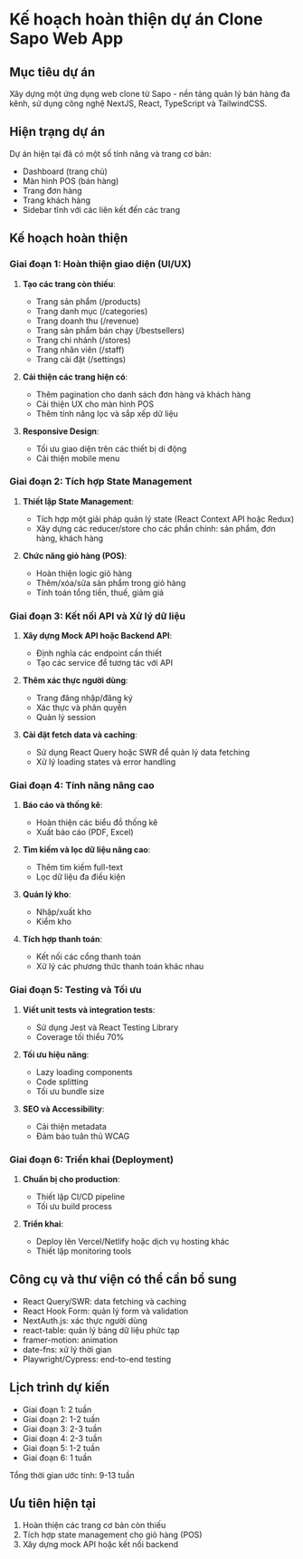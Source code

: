 # Kế hoạch hoàn thiện dự án Clone Sapo Web App

## Mục tiêu dự án
Xây dựng một ứng dụng web clone từ Sapo - nền tảng quản lý bán hàng đa kênh, sử dụng công nghệ NextJS, React, TypeScript và TailwindCSS.

## Hiện trạng dự án
Dự án hiện tại đã có một số tính năng và trang cơ bản:
- Dashboard (trang chủ)
- Màn hình POS (bán hàng)
- Trang đơn hàng
- Trang khách hàng
- Sidebar tĩnh với các liên kết đến các trang

## Kế hoạch hoàn thiện

### Giai đoạn 1: Hoàn thiện giao diện (UI/UX)
1. **Tạo các trang còn thiếu**:
   - Trang sản phẩm (/products)
   - Trang danh mục (/categories)
   - Trang doanh thu (/revenue)
   - Trang sản phẩm bán chạy (/bestsellers)
   - Trang chi nhánh (/stores)
   - Trang nhân viên (/staff)
   - Trang cài đặt (/settings)

2. **Cải thiện các trang hiện có**:
   - Thêm pagination cho danh sách đơn hàng và khách hàng
   - Cải thiện UX cho màn hình POS
   - Thêm tính năng lọc và sắp xếp dữ liệu

3. **Responsive Design**:
   - Tối ưu giao diện trên các thiết bị di động
   - Cải thiện mobile menu

### Giai đoạn 2: Tích hợp State Management
1. **Thiết lập State Management**:
   - Tích hợp một giải pháp quản lý state (React Context API hoặc Redux)
   - Xây dựng các reducer/store cho các phần chính: sản phẩm, đơn hàng, khách hàng

2. **Chức năng giỏ hàng (POS)**:
   - Hoàn thiện logic giỏ hàng
   - Thêm/xóa/sửa sản phẩm trong giỏ hàng
   - Tính toán tổng tiền, thuế, giảm giá

### Giai đoạn 3: Kết nối API và Xử lý dữ liệu
1. **Xây dựng Mock API hoặc Backend API**:
   - Định nghĩa các endpoint cần thiết
   - Tạo các service để tương tác với API

2. **Thêm xác thực người dùng**:
   - Trang đăng nhập/đăng ký
   - Xác thực và phân quyền
   - Quản lý session

3. **Cài đặt fetch data và caching**:
   - Sử dụng React Query hoặc SWR để quản lý data fetching
   - Xử lý loading states và error handling

### Giai đoạn 4: Tính năng nâng cao
1. **Báo cáo và thống kê**:
   - Hoàn thiện các biểu đồ thống kê
   - Xuất báo cáo (PDF, Excel)

2. **Tìm kiếm và lọc dữ liệu nâng cao**:
   - Thêm tìm kiếm full-text
   - Lọc dữ liệu đa điều kiện

3. **Quản lý kho**:
   - Nhập/xuất kho
   - Kiểm kho

4. **Tích hợp thanh toán**:
   - Kết nối các cổng thanh toán
   - Xử lý các phương thức thanh toán khác nhau

### Giai đoạn 5: Testing và Tối ưu
1. **Viết unit tests và integration tests**:
   - Sử dụng Jest và React Testing Library
   - Coverage tối thiểu 70%

2. **Tối ưu hiệu năng**:
   - Lazy loading components
   - Code splitting
   - Tối ưu bundle size

3. **SEO và Accessibility**:
   - Cải thiện metadata
   - Đảm bảo tuân thủ WCAG

### Giai đoạn 6: Triển khai (Deployment)
1. **Chuẩn bị cho production**:
   - Thiết lập CI/CD pipeline
   - Tối ưu build process

2. **Triển khai**:
   - Deploy lên Vercel/Netlify hoặc dịch vụ hosting khác
   - Thiết lập monitoring tools

## Công cụ và thư viện có thể cần bổ sung
- React Query/SWR: data fetching và caching
- React Hook Form: quản lý form và validation
- NextAuth.js: xác thực người dùng
- react-table: quản lý bảng dữ liệu phức tạp
- framer-motion: animation
- date-fns: xử lý thời gian
- Playwright/Cypress: end-to-end testing

## Lịch trình dự kiến
- Giai đoạn 1: 2 tuần
- Giai đoạn 2: 1-2 tuần
- Giai đoạn 3: 2-3 tuần
- Giai đoạn 4: 2-3 tuần
- Giai đoạn 5: 1-2 tuần
- Giai đoạn 6: 1 tuần

Tổng thời gian ước tính: 9-13 tuần

## Ưu tiên hiện tại
1. Hoàn thiện các trang cơ bản còn thiếu
2. Tích hợp state management cho giỏ hàng (POS)
3. Xây dựng mock API hoặc kết nối backend